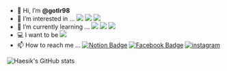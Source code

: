 
- 👋 Hi, I’m **@gotlr98**
- 👀 I’m interested in ... <img src="https://img.shields.io/badge/Python-3776AB?style=flat-square&logo=Python&logoColor=white"/></a>
<img src="https://img.shields.io/badge/Bitcoin-3776AB?style=flat-square&logo=Bitcoin&logoColor=white"/></a>
<img src="https://img.shields.io/badge/IOS-3776AB?style=flat-square&logo=IOS&logoColor=white"/></a>
- 🌱 I’m currently learning ... <img src="https://img.shields.io/badge/Python-3776AB?style=flat-square&logo=Python&logoColor=white"/></a>
<img src="https://img.shields.io/badge/MySQL-4479A1?style=flat-square&logo=MySQL&logoColor=white"/></a>
<img src="https://img.shields.io/badge/Swift-4479A1?style=fflat-square&logo=Swift&logoColor=white"/></a>
- 💻 I want to be <img src="https://img.shields.io/badge/iOS Developer-4479A1?style=fflat-square&logo=iOS&logoColor=white"/></a> 
- 📫 How to reach me ... 
[![Notion Badge](https://img.shields.io/badge/Notion-1877f2?style=fflat-square&logo=Notion&logoColor=white&link=https://www.facebook.com/profile.php?id=100005255884099)](https://www.notion.so/5642dfca5c7140118db3e4f636ce013e)
[![Facebook Badge](https://img.shields.io/badge/facebook-1877f2?style=fflat-square&logo=facebook&logoColor=white&link=https://www.facebook.com/profile.php?id=100005255884099)](https://www.facebook.com/profile.php?id=100002822920777) 
[![instagram](https://img.shields.io/badge/instagram-EC036A?style=fflat-square&logo=instagram&logoColor=white&link=https://www.instagram.com/revolt_cool)](https://www.instagram.com/jg_ha_sk_/)

<!-- - I’m in .. <img src="https://img.shields.io/badge/LikeLion-FF9E2A?style=flat-square&logo=Notion&logoColor=white"/></a> -->
![Haesik's GitHub stats](https://github-readme-stats.vercel.app/api?username=gotlr98&&show_icons=true&theme=dark)

